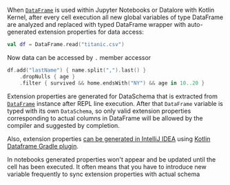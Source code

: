 [//]: # (title: Extension properties API)

<!---IMPORT org.jetbrains.kotlinx.dataframe.samples.api.ApiLevels-->

When [`DataFrame`](DataFrame.md) is used within Jupyter Notebooks or Datalore with Kotlin Kernel, after every cell execution all new global variables of type DataFrame are analyzed and replaced with typed DataFrame wrapper with auto-generated extension properties for data access:

<!---FUN extensionProperties1-->

```kotlin
val df = DataFrame.read("titanic.csv")
```

<!---END-->

Now data can be accessed by `.` member accessor

<!---FUN extensionProperties2-->

```kotlin
df.add("lastName") { name.split(",").last() }
    .dropNulls { age }
    .filter { survived && home.endsWith("NY") && age in 10..20 }
```

<!---END-->

Extension properties are generated for DataSchema that is extracted from [`DataFrame`](DataFrame.md) instance after REPL line execution. After that `DataFrame` variable is typed with its own `DataSchema`, so only valid extension properties corresponding to actual columns in DataFrame will be allowed by the compiler and suggested by completion.

Also, extension properties [can be generated in IntelliJ IDEA](gradle.md) using [Kotlin Dataframe Gradle plugin](installation.md#data-schema-preprocessor).

<warning>
In notebooks generated properties won't appear and be updated until the cell has been executed. It often means that you have to introduce new variable frequently to sync extension properties with actual schema
</warning>
